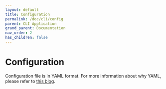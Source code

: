 ```yaml
---
layout: default
title: Configuration
permalink: /doc/cli/config
parent: CLI Application
grand_parent: Documentation
nav_order: 2
has_children: false
---
```


# Configuration

Configuration file is in YAML format.
For more information about why YAML,
please refer to [this blog](https://blog.mmcesim.org/2022/07/file-format-yaml/).
